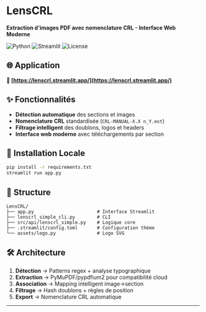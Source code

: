 # LensCRL

**Extraction d'images PDF avec nomenclature CRL - Interface Web Moderne**

![Python](https://img.shields.io/badge/python-3.8+-blue.svg)
![Streamlit](https://img.shields.io/badge/streamlit-latest-red.svg)
![License](https://img.shields.io/badge/license-MIT-green.svg)

<!-- Force redeploy 2025-05-29 -->

## 🌐 Application

**🚀 [https://lenscrl.streamlit.app/](https://lenscrl.streamlit.app/)**

## ✨ Fonctionnalités

- **Détection automatique** des sections et images
- **Nomenclature CRL** standardisée (`CRL-MANUAL-X.X n_Y.ext`)
- **Filtrage intelligent** des doublons, logos et headers
- **Interface web moderne** avec téléchargements par section

## 🚀 Installation Locale

```bash
pip install -r requirements.txt
streamlit run app.py
```

## 📂 Structure

```
LensCRL/
├── app.py                       # Interface Streamlit
├── lenscrl_simple_cli.py        # CLI
├── src/api/lenscrl_simple.py    # Logique core
├── .streamlit/config.toml       # Configuration thème
└── assets/logo.py               # Logo SVG
```

## 🛠️ Architecture

1. **Détection** → Patterns regex + analyse typographique
2. **Extraction** → PyMuPDF/pypdfium2 pour compatibilité cloud
3. **Association** → Mapping intelligent image→section  
4. **Filtrage** → Hash doublons + règles de position
5. **Export** → Nomenclature CRL automatique

---



